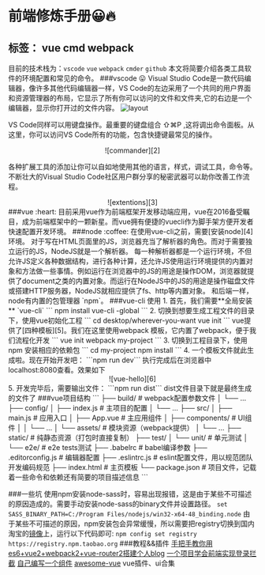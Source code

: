 # 前端修炼手册:grinning::fire:

标签： vue cmd webpack
---
目前的技术栈为：`vscode` `vue` `webpack` `cmder` `github`
本文将简要介绍各类工具软件的环境配置和常见的命令。
###vscode :stuck_out_tongue:
Visual Studio Code是一款代码编辑器，像许多其他代码编辑器一样，VS Code的左边采用了一个共同的用户界面和资源管理器的布局，它显示了所有你可以访问的文件和文件夹,它的右边是一个编辑器，显示你打开过的文件内容。
![layout][1]

VS Code同样可以用键盘操作。最重要的键盘组合 ⇧⌘P ,这将调出命令面板。从这里，你可以访问VS Code所有的功能，包含快捷键最常见的操作。
<center>![commander][2]</center>

各种扩展工具的添加让你可以自如地使用其他的语言，样式，调试工具，命令等。不断壮大的Visual Studio Code社区用户群分享的秘密武器可以助你改善工作流程。
<center>![extentions][3]</center>
###vue :heart:
目前采用vue作为前端框架开发移动端应用，vue在2016备受瞩目，成为前端框架中的一颗新星。而vue拥有便捷的vuecli作为脚手架方便开发者快速配置开发环境。
###node :coffee:
在使用vue-cli之前，需要[安装node][4]环境。
对于写在HTML页面里的JS，浏览器充当了解析器的角色。而对于需要独立运行的JS，NodeJS就是一个解析器。
每一种解析器都是一个运行环境，不但允许JS定义各种数据结构，进行各种计算，还允许JS使用运行环境提供的内置对象和方法做一些事情。例如运行在浏览器中的JS的用途是操作DOM，浏览器就提供了document之类的内置对象。而运行在NodeJS中的JS的用途是操作磁盘文件或搭建HTTP服务器，NodeJS就相应提供了fs、http等内置对象。
和后端一样，node有内置的包管理器 `npm`。
###vue-cli 使用
1. 首先，我们需要**全局安装** `vue-cli`
```
npm install vue-cli -global
```
2. 切换到想要生成工程文件的目录下，使用vue初始化工程
```
cd desktop/wherever-you-want
vue init <template-name> <project-name>
```
vue提供了[四种模板][5]。我们在这里使用webpack 模板，它内置了webpack，便于我们流程化开发
```
vue init webpack my-project
```
3. 切换到工程目录下，使用npm 安装相应的依赖包
```
cd my-project
npm install
```
4. 一个模板文件就此生成啦。现在开始开发吧：
```npm run dev```
执行完成后在浏览器中localhost:8080查看。效果如下
<center>![vue-hello][6]</center>
5. 开发完毕后，需要输出文件：
```npm run dist```
dist文件目录下就是最终生成的文件了
###vue项目结构
```
├── build/                      # webpack配置参数文件
│   └── ...
├── config/                     
│   ├── index.js                # 主项目的配置
│   └── ...
├── src/
│   ├── main.js                 # 应用入口
│   ├── App.vue                 # 主应用组件
│   ├── components/             # UI组件
│   │   └── ...
│   └── assets/                 # 模块资源（webpack提供）
│       └── ...
├── static/                     # 纯静态资源（打包时直接复制）
├── test/
│   └── unit/                   # 单元测试
│   └── e2e/                    # e2e tests测试
├── .babelrc                    # babel编译参数
├── .editorconfig.js            # 编辑器配置
├── .eslintrc.js                # eslint配置文件，用以规范团队开发编码规范
├── index.html                  # 主页模板
└── package.json                # 项目文件，记载着一些命令和依赖还有简要的项目描述信息
```

###一些坑
使用npm安装node-sass时，容易出现报错，这是由于某些不可描述的原因造成的。需要手动安装node-sass的binary文件并设置路径。
```set SASS_BINARY_PATH=C:/Program Files/nodejs/win32-x64-48_binding.node```
由于某些不可描述的原因，npm安装包会异常缓慢，所以需要把registry切换到国内淘宝的[镜像][7]上，运行以下代码即可:
```npm config set registry https://registry.npm.taobao.org```
###教程&&插件
[手把手教你用es6+vue2+webpack2+vue-router2搭建个人blog][8]
[一个项目学会前端实现登录拦截][9]
[自己编写一个组件][10]
[awesome-vue][11] vue插件、ui合集


  [1]: http://upload-images.jianshu.io/upload_images/2445565-e5b73be42ec8894d.png?imageMogr2/auto-orient/strip%7CimageView2/2/w/1240
  [2]: http://upload-images.jianshu.io/upload_images/2445565-b2333dc23add3fe1.png?imageMogr2/auto-orient/strip%7CimageView2/2/w/1240
  [3]: http://images2015.cnblogs.com/blog/105368/201605/105368-20160517123612373-1415796.jpg
  [4]: https://nodejs.org/en/
  [5]: https://github.com/vuejs/vue-cli
  [6]: http://o905ne85q.bkt.clouddn.com/A221.tmp.png
  [7]: https://github.com/cnpm/cnpm
  [8]: https://segmentfault.com/a/1190000008341186#shareToWeibo
  [9]: https://github.com/superman66/vue-axios-github
  [10]: https://github.com/wangzianangis/my_component
  [11]: https://github.com/vuejs/awesome-vue